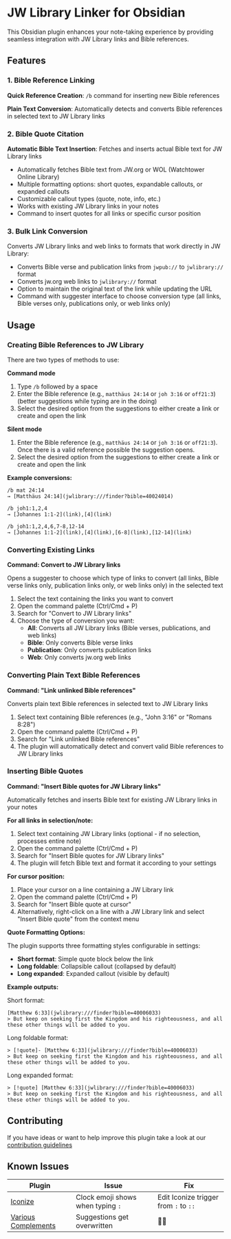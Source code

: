 # JW Library Linker for Obsidian

This Obsidian plugin enhances your note-taking experience by providing seamless integration with JW Library links and Bible references.

## Features

### 1. Bible Reference Linking

**Quick Reference Creation**: `/b` command for inserting new Bible references

**Plain Text Conversion**: Automatically detects and converts Bible references in selected text to JW Library links

### 2. Bible Quote Citation

**Automatic Bible Text Insertion**: Fetches and inserts actual Bible text for JW Library links

- Automatically fetches Bible text from JW.org or WOL (Watchtower Online Library)
- Multiple formatting options: short quotes, expandable callouts, or expanded callouts
- Customizable callout types (quote, note, info, etc.)
- Works with existing JW Library links in your notes
- Command to insert quotes for all links or specific cursor position

### 3. Bulk Link Conversion

Converts JW Library links and web links to formats that work directly in JW Library:

- Converts Bible verse and publication links from `jwpub://` to `jwlibrary://` format
- Converts jw.org web links to `jwlibrary://` format
- Option to maintain the original text of the link while updating the URL
- Command with suggester interface to choose conversion type (all links, Bible verses only, publications only, or web links only)

## Usage

### Creating Bible References to JW Library

There are two types of methods to use:

**Command mode**

1. Type `/b` followed by a space
2. Enter the Bible reference (e.g., `matthäus 24:14` or `joh 3:16` or `off21:3`)  
   (better suggestions while typing are in the doing)
3. Select the desired option from the suggestions to either create a link or create and open the link

**Silent mode**

1. Enter the Bible reference (e.g., `matthäus 24:14` or `joh 3:16` or `off21:3`).  
   Once there is a valid reference possible the suggestion opens.
2. Select the desired option from the suggestions to either create a link or create and open the link

**Example conversions:**

```
/b mat 24:14
→ [Matthäus 24:14](jwlibrary:///finder?bible=40024014)

/b joh1:1,2,4
→ [Johannes 1:1-2](link),[4](link)

/b joh1:1,2,4,6,7-8,12-14
→ [Johannes 1:1-2](link),[4](link),[6-8](link),[12-14](link)
```

### Converting Existing Links

**Command: Convert to JW Library links**

Opens a suggester to choose which type of links to convert (all links, Bible verse links only, publication links only, or web links only) in the selected text

1. Select the text containing the links you want to convert
2. Open the command palette (Ctrl/Cmd + P)
3. Search for "Convert to JW Library links"
4. Choose the type of conversion you want:
   - **All**: Converts all JW Library links (Bible verses, publications, and web links)
   - **Bible**: Only converts Bible verse links
   - **Publication**: Only converts publication links
   - **Web**: Only converts jw.org web links

### Converting Plain Text Bible References

**Command: "Link unlinked Bible references"**

Converts plain text Bible references in selected text to JW Library links

1. Select text containing Bible references (e.g., "John 3:16" or "Romans 8:28")
2. Open the command palette (Ctrl/Cmd + P)
3. Search for "Link unlinked Bible references"
4. The plugin will automatically detect and convert valid Bible references to JW Library links

### Inserting Bible Quotes

**Command: "Insert Bible quotes for JW Library links"**

Automatically fetches and inserts Bible text for existing JW Library links in your notes

**For all links in selection/note:**
1. Select text containing JW Library links (optional - if no selection, processes entire note)
2. Open the command palette (Ctrl/Cmd + P)
3. Search for "Insert Bible quotes for JW Library links"
4. The plugin will fetch Bible text and format it according to your settings

**For cursor position:**
1. Place your cursor on a line containing a JW Library link
2. Open the command palette (Ctrl/Cmd + P)
3. Search for "Insert Bible quote at cursor"
4. Alternatively, right-click on a line with a JW Library link and select "Insert Bible quote" from the context menu

**Quote Formatting Options:**

The plugin supports three formatting styles configurable in settings:

- **Short format**: Simple quote block below the link
- **Long foldable**: Collapsible callout (collapsed by default)  
- **Long expanded**: Expanded callout (visible by default)

**Example outputs:**

Short format:
```
[Matthew 6:33](jwlibrary:///finder?bible=40006033)
> But keep on seeking first the Kingdom and his righteousness, and all these other things will be added to you.
```

Long foldable format:
```
> [!quote]- [Matthew 6:33](jwlibrary:///finder?bible=40006033)
> But keep on seeking first the Kingdom and his righteousness, and all these other things will be added to you.
```

Long expanded format:
```
> [!quote] [Matthew 6:33](jwlibrary:///finder?bible=40006033)
> But keep on seeking first the Kingdom and his righteousness, and all these other things will be added to you.
```

## Contributing

If you have ideas or want to help improve this plugin take a look at our [contribution guidelines](https://github.com/msakowski/obsidian-library-linker/blob/main/CONTRIBUTING.md)

## Known Issues

| Plugin                                                                                            | Issue                             | Fix                                   |
| ------------------------------------------------------------------------------------------------- | --------------------------------- | ------------------------------------- |
| [Iconize](obsidian://show-plugin?id=obsidian-icon-folder)                                         | Clock emoji shows when typing `:` | Edit Iconize trigger from `:` to `::` |
| [Various Complements](https://tadashi-aikawa.github.io/docs-obsidian-various-complements-plugin/) | Suggestions get overwritten       | 🤷‍♂️                                    |
